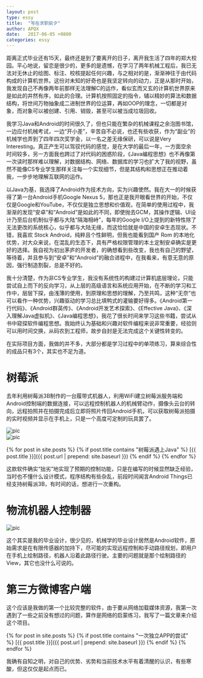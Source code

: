 ```yaml
---
layout: post
type: essy
title:  "写在求职前夕"
author: APQX
date:   2017-06-05 +0800
categories: essy
---
```


距离正式毕业还有15天，最终还是到了要离开的日子，离开我生活了四年的郑大校园。平心地说，留恋是很少的，更多的是遗憾，在学习了两年机械工程后，我已无法对无休止的绘图、标注、校核提起任何兴趣，与之相对的是，渐渐神往于由代码构成的计算机世界。这份对未知的好奇也是我坚定转向的动力，正是从那时开始，我发现自己不再像两年前那样无法理解C的运作，看似玄而又玄的计算机世界原来是如此的井然有序，如此的合理。计算机按照固定的指令，辅以精妙的算法和数据结构，将世间万物抽象成二进制世界的位运算，再如OOP的理念，一切都是对象，而对象可以被创建、引用、销毁，甚至可以被当成垃圾回收。

我学习Java和Android的时间很久了，但也只能在繁杂的机械课程之余泡图书馆，一边应付机械考试，一边“开小差”，辛苦自不必说，也还有些收获，作为“副业”的机械学也弄到了四年四次奖学金，以一名之差无缘保研，可以说是Very Interesting。真正产生可以驾驭代码的感觉，是在大学的最后一年，一方面空余时间较多，另一方面我也跨过了对代码的困惑阶段，《Java编程思想》也不再像第一次读时那样难以理解，对数据结构、网络、数据库的学习也扩大了我的视野，虽然不能像CS专业学生那样关注每一个实现细节，但是其结构和思想正在推动着我，一步步地理解互联网的运作。

以Java为基，我选择了Android作为技术方向，实为兴趣使然。我在大一的时候获得了第一台Android手机Google Nexus 5，那也正是我开眼看世界的开始，不仅仅是Google和YouTube，不仅仅是独立思想和价值观，在简单的使用过程中，我渐渐的发现“安卓”和“Android”是如此的不同，即使抛去GCM，其操作逻辑、UI设计乃至后台机制似乎都与大陆“隔海相峙”，每年的Google I/O上提到的新特性除了无法更改的系统核心，似乎都与大陆无缘，而这恰恰就是中国的安卓生态现状。不错，我喜欢 Stock Android，纯粹且个性鲜明，但我也能看到国产 Rom 的本地化优势，对大众来说，在混乱的生态下，具有严格权限管理的本土定制安卓确实是更好的选择。我自视为初出茅庐的开发者，的确想看到些改变，我也有自己的野望，等待着，并且参与到“安卓”和“Android”的融合进程中，在我看来，有意无意的原因，强行制造割裂，总是不好的。

我十分清楚，作为非CS专业学生，我没有系统性的构建过计算机底层理论，只能尝试自上而下的反向学习，从上层的高级语言和系统应用开始，在不断的学习和工作中，层层下探，由浅薄的使用，到原理和思想的理解，乃至共鸣，这种“无奈”也可以看作一种优势，兴趣驱动的学习总比填鸭式的灌输要好得多。《Android第一行代码》、《Android群英传》、《Android开发艺术探索》、《Effective Java》、《深入理解Java虚拟机》、《Java编程思想》，我花了很长时间来学习这些书籍，尝试从书中窥探软件编程思想。我始终认为基础和兴趣对软件编程来说非常重要，经验则可以用时间交换，从码农到工程师，故步自封是无法完成这个关键性转变的。

在实际项目方面，我做的并不多，大部分都是学习过程中的单项练习，算来综合性的成品只有3个，其实也不足为道。

# 树莓派

去年利用树莓派3B制作的一台履带式机器人，利用WiFi建立树莓派服务端和Android控制端的数据连接，可以远程控制机器人的机械臂动作，摄像头云台的转向，远程拍照并在拍摄完成后立即将照片传回Android手机，可以获取树莓派拍摄的实时视频并显示在手机上，只是一个高度可定制的玩具罢了。

<div class="row">
    <div class="col s8">
        <img class="materialboxed responsive-img" src="https://apqx.oss-cn-hangzhou.aliyuncs.com/blog/pic/pi_robot_01.jpg" alt="pic">
    </div>
    <div class="col s4">
        <img class="materialboxed responsive-img" src="https://apqx.oss-cn-hangzhou.aliyuncs.com/blog/pic/pi_controller.png" alt="pic">
    </div>
</div>

{% for post in site.posts %}
{% if post.title contains "树莓派遇上Java" %}
[{{ post.title }}]({{ post.url | prepend: site.baseurl }})
{% endif %}
{% endfor %}

这款软件确实“拙劣”地实现了预期的控制功能，只是在编写的时候显然缺乏经验，当时也不懂什么设计模式，程序结构有些杂乱，前段时间闻言Android Things已经支持树莓派3B，有时间的话，想进行一次重构。

# 物流机器人控制器

<img class="materialboxed responsive-img" src="https://apqx.oss-cn-hangzhou.aliyuncs.com/blog/pic/seek_node.gif" alt="pic">

这个其实是我的毕业设计，很少见的，机械学的毕业设计居然是Android软件，原始需求是在有限传感器的加持下，尽可能的实现远程控制和手动路径规划，即用户在手机上绘制路径，机器人沿着此路径行驶。主要的问题就是那个绘制路径的View，其它也没什么可说的。

# 第三方微博客户端

这个应该是我做的第一个比较完整的软件，由于要从网络加载媒体资源，我第一次遇到了一些之前没有想过的问题，算作是网络的启蒙练习，我写了一篇文章来介绍这个项目。

{% for post in site.posts %}
{% if post.title contains "一次独立APP的尝试" %}
[{{ post.title }}]({{ post.url | prepend: site.baseurl }})
{% endif %}
{% endfor %}

我确有自知之明，对自己的优势、劣势和当前技术水平有着清醒的认识，有些寒酸，但这仅仅是起点而已。